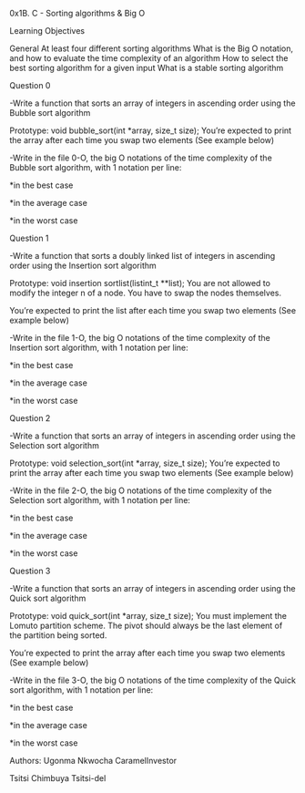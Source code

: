 0x1B. C - Sorting algorithms & Big O

Learning Objectives

General
At least four different sorting algorithms
What is the Big O notation, and how to evaluate the time complexity of an algorithm
How to select the best sorting algorithm for a given input
What is a stable sorting algorithm

Question 0

-Write a function that sorts an array of integers in ascending order using the Bubble sort algorithm

Prototype: void bubble_sort(int *array, size_t size);
You’re expected to print the array after each time you swap two elements (See example below)

-Write in the file 0-O, the big O notations of the time complexity of the Bubble sort algorithm, with 1 notation per line:

*in the best case

*in the average case

*in the worst case

Question 1

-Write a function that sorts a doubly linked list of integers in ascending order using the Insertion sort algorithm

Prototype: void insertion sortlist(listint_t **list);
You are not allowed to modify the integer n of a node. You have to swap the nodes themselves.

You’re expected to print the list after each time you swap two elements (See example below)

-Write in the file 1-O, the big O notations of the time complexity of the Insertion sort algorithm, with 1 notation per line:

*in the best case

*in the average case

*in the worst case

Question 2

-Write a function that sorts an array of integers in ascending order using the Selection sort algorithm

Prototype: void selection_sort(int *array, size_t size);
You’re expected to print the array after each time you swap two elements (See example below)

-Write in the file 2-O, the big O notations of the time complexity of the Selection sort algorithm, with 1 notation per line:

*in the best case

*in the average case

*in the worst case

Question 3

-Write a function that sorts an array of integers in ascending order using the Quick sort algorithm

Prototype: void quick_sort(int *array, size_t size);
You must implement the Lomuto partition scheme.
The pivot should always be the last element of the partition being sorted.

You’re expected to print the array after each time you swap two elements (See example below)

-Write in the file 3-O, the big O notations of the time complexity of the Quick sort algorithm, with 1 notation per line:

*in the best case

*in the average case

*in the worst case

Authors:
Ugonma Nkwocha CaramelInvestor

Tsitsi Chimbuya Tsitsi-del
